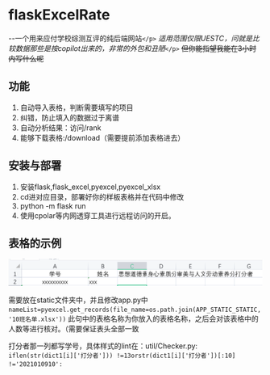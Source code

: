 # flaskExcelRate

--一个用来应付学校综测互评的纯后端网站`</p>`
*适用范围仅限UESTC，问就是比较数据那些是按copilot出来的，非常的外包和丑陋*`</p>`
~~但你能指望我能在3小时内写什么呢~~

## 功能

1. 自动导入表格，判断需要填写的项目
2. 纠错，防止填入的数据过于离谱
3. 自动分析结果：访问/rank
4. 能够下载表格:/download（需要提前添加表格进去）

## 安装与部署

1. 安装flask,flask_excel,pyexcel,pyexcel_xlsx
2. cd进对应目录，部署好你的样板表格并在代码中修改
3. python -m flask run
4. 使用cpolar等内网透穿工具进行远程访问的开启。

## 表格的示例

![1663406548371](image/README/1663406548371.png)

需要放在static文件夹中，并且修改app.py中 `nameList=pyexcel.get_records(file_name=os.path.join(APP_STATIC_STATIC, '10班名单.xlsx'))` 此句中的表格名称为你放入的表格名称，之后会对该表格中的人数等进行核对。（需要保证表头全部一致

打分者那一列都写学号，具体样式的lint在：util/Checker.py: `iflen(str(dict1[i]['打分者'])) !=13orstr(dict1[i]['打分者'])[:10] !='2021010910':`
